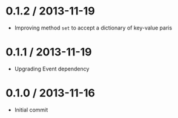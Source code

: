 0.1.2 / 2013-11-19
===================
 * Improving method `set` to accept a dictionary of key-value paris

0.1.1 / 2013-11-19
===================
 * Upgrading Event dependency

0.1.0 / 2013-11-16
===================
 * Initial commit